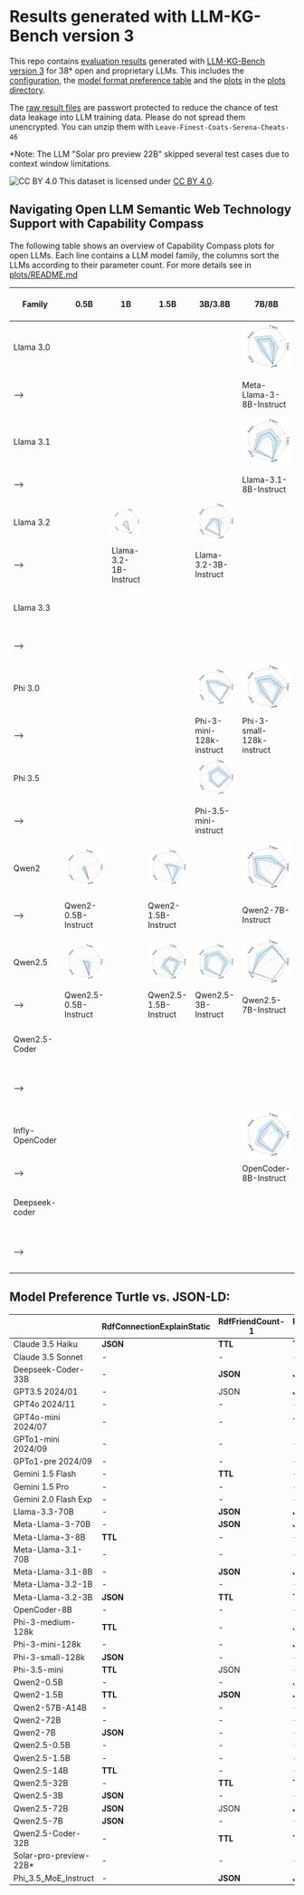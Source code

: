 # Results generated with LLM-KG-Bench version 3

This repo contains [evaluation results](rawresults/) generated with [LLM-KG-Bench version 3](https://github.com/aksw/LLM-KG-Bench) for 38* open and proprietary LLMs.
This includes the [configuration](configuration.yml), the [model format preference table](modelPreferences.csv) and the [plots](plots/README.md) in the [plots directory](plots/).

The [raw result files](rawresults/) are passwort protected to reduce the chance of test data leakage into LLM training data. Please do not spread them unencrypted. You can unzip them with `Leave-Finest-Coats-Serena-Cheats-46`

*Note: The LLM "Solar pro preview 22B" skipped several test cases due to context window limitations.

![CC BY 4.0](https://i.creativecommons.org/l/by/4.0/88x31.png) This dataset is licensed under [CC BY 4.0](https://creativecommons.org/licenses/by/4.0/).

## Navigating Open LLM Semantic Web Technology Support with Capability Compass

The following table shows an overview of Capability Compass plots for open LLMs.
Each line contains a LLM model family, the columns sort the LLMs according to their parameter count.
For more details see in [plots/README.md](plots/README.md#navigating-llm-semantic-web-technology-support-with-capability-compass)

| Family          | 0.5B                                                                                                                                              | 1B                                                                                                                                                                   | 1.5B                                                                                                                                              | 3B/3.8B                                                                                                                                                              | 7B/8B                                                                                                                                                                | MoE Active 6-14B                                                                                                                                    | 14B                                                                                                                                                    | 32B/33B                                                                                                                                                 | 70B/72B                                                                                                                                                               |
|-----------------|---------------------------------------------------------------------------------------------------------------------------------------------------|----------------------------------------------------------------------------------------------------------------------------------------------------------------------|---------------------------------------------------------------------------------------------------------------------------------------------------|----------------------------------------------------------------------------------------------------------------------------------------------------------------------|----------------------------------------------------------------------------------------------------------------------------------------------------------------------|-----------------------------------------------------------------------------------------------------------------------------------------------------|--------------------------------------------------------------------------------------------------------------------------------------------------------|---------------------------------------------------------------------------------------------------------------------------------------------------------|-----------------------------------------------------------------------------------------------------------------------------------------------------------------------|
| Llama 3.0       |                                                                                                                                                   |                                                                                                                                                                      |                                                                                                                                                   |                                                                                                                                                                      | ![](https://raw.githubusercontent.com/AKSW/LLM-KG-Bench-v3-0-results/refs/heads/main/plots/model_VLLM___ds_models_llms_hf_hub_models_Meta_Llama_3_8B_Instruct.png)   |                                                                                                                                                     |                                                                                                                                                        |                                                                                                                                                         | ![](https://raw.githubusercontent.com/AKSW/LLM-KG-Bench-v3-0-results/refs/heads/main/plots/model_VLLM___ds_models_llms_hf_hub_models_Meta_Llama_3_70B_Instruct.png)   |
| -->             |                                                                                                                                                   |                                                                                                                                                                      |                                                                                                                                                   |                                                                                                                                                                      | Meta-Llama-3-8B-Instruct                                                                                                                                             |                                                                                                                                                     |                                                                                                                                                        |                                                                                                                                                         | Meta-Llama-3-70B-Instruct                                                                                                                                             |
| Llama 3.1       |                                                                                                                                                   |                                                                                                                                                                      |                                                                                                                                                   |                                                                                                                                                                      | ![](https://raw.githubusercontent.com/AKSW/LLM-KG-Bench-v3-0-results/refs/heads/main/plots/model_VLLM___ds_models_llms_hf_hub_models_Meta_Llama_3.1_8B_Instruct.png) |                                                                                                                                                     |                                                                                                                                                        |                                                                                                                                                         | ![](https://raw.githubusercontent.com/AKSW/LLM-KG-Bench-v3-0-results/refs/heads/main/plots/model_VLLM___ds_models_llms_hf_hub_models_Meta_Llama_3.1_70B_Instruct.png) |
| -->             |                                                                                                                                                   |                                                                                                                                                                      |                                                                                                                                                   |                                                                                                                                                                      | Llama-3.1-8B-Instruct                                                                                                                                                |                                                                                                                                                     |                                                                                                                                                        |                                                                                                                                                         | Llama-3.1-70B-Instruct                                                                                                                                                |
| Llama 3.2       |                                                                                                                                                   | ![](https://raw.githubusercontent.com/AKSW/LLM-KG-Bench-v3-0-results/refs/heads/main/plots/model_VLLM___ds_models_llms_hf_hub_models_Meta_Llama_3.2_1B_Instruct.png) |                                                                                                                                                   | ![](https://raw.githubusercontent.com/AKSW/LLM-KG-Bench-v3-0-results/refs/heads/main/plots/model_VLLM___ds_models_llms_hf_hub_models_Meta_Llama_3.2_3B_Instruct.png) |                                                                                                                                                                      |                                                                                                                                                     |                                                                                                                                                        |                                                                                                                                                         |                                                                                                                                                                       |
| -->             |                                                                                                                                                   | Llama-3.2-1B-Instruct                                                                                                                                                |                                                                                                                                                   | Llama-3.2-3B-Instruct                                                                                                                                                |                                                                                                                                                                      |                                                                                                                                                     |                                                                                                                                                        |                                                                                                                                                         |                                                                                                                                                                       |
| Llama 3.3       |                                                                                                                                                   |                                                                                                                                                                      |                                                                                                                                                   |                                                                                                                                                                      |                                                                                                                                                                      |                                                                                                                                                     |                                                                                                                                                        |                                                                                                                                                         | ![](https://raw.githubusercontent.com/AKSW/LLM-KG-Bench-v3-0-results/refs/heads/main/plots/model_VLLM___ds_models_llms_Llama_3.3_70B_Instruct.png)                    |
| -->             |                                                                                                                                                   |                                                                                                                                                                      |                                                                                                                                                   |                                                                                                                                                                      |                                                                                                                                                                      |                                                                                                                                                     |                                                                                                                                                        |                                                                                                                                                         | Llama-3.3-70B-Instruct                                                                                                                                                |
| Phi 3.0         |                                                                                                                                                   |                                                                                                                                                                      |                                                                                                                                                   | ![](https://raw.githubusercontent.com/AKSW/LLM-KG-Bench-v3-0-results/refs/heads/main/plots/model_VLLM___ds_models_llms_Phi_3_mini_128k_instruct.png)                 | ![](https://raw.githubusercontent.com/AKSW/LLM-KG-Bench-v3-0-results/refs/heads/main/plots/model_VLLM___ds_models_llms_Phi_3_small_128k_instruct.png)                |                                                                                                                                                     | ![](https://raw.githubusercontent.com/AKSW/LLM-KG-Bench-v3-0-results/refs/heads/main/plots/model_VLLM___ds_models_llms_Phi_3_medium_128k_instruct.png) |                                                                                                                                                         |                                                                                                                                                                       |
| -->             |                                                                                                                                                   |                                                                                                                                                                      |                                                                                                                                                   | Phi-3-mini-128k-instruct                                                                                                                                             | Phi-3-small-128k-instruct                                                                                                                                            |                                                                                                                                                     | Phi-3-medium-128k-instruct                                                                                                                             |                                                                                                                                                         |                                                                                                                                                                       |
| Phi 3.5         |                                                                                                                                                   |                                                                                                                                                                      |                                                                                                                                                   | ![](https://raw.githubusercontent.com/AKSW/LLM-KG-Bench-v3-0-results/refs/heads/main/plots/model_VLLM___ds_models_llms_Phi_3.5_mini_instruct.png)                    |                                                                                                                                                                      | ![](https://raw.githubusercontent.com/AKSW/LLM-KG-Bench-v3-0-results/refs/heads/main/plots/model_VLLM___ds_models_llms_Phi_3.5_MoE_Instruct.png)    |                                                                                                                                                        |                                                                                                                                                         |                                                                                                                                                                       |
| -->             |                                                                                                                                                   |                                                                                                                                                                      |                                                                                                                                                   | Phi-3.5-mini-instruct                                                                                                                                                |                                                                                                                                                                      | Phi-3.5-MoE-instruct                                                                                                                                |                                                                                                                                                        |                                                                                                                                                         |                                                                                                                                                                       |
| Qwen2           | ![](https://raw.githubusercontent.com/AKSW/LLM-KG-Bench-v3-0-results/refs/heads/main/plots/model_VLLM___ds_models_llms_Qwen2_0.5B_Instruct.png)   |                                                                                                                                                                      | ![](https://raw.githubusercontent.com/AKSW/LLM-KG-Bench-v3-0-results/refs/heads/main/plots/model_VLLM___ds_models_llms_Qwen2_1.5B_Instruct.png)   |                                                                                                                                                                      | ![](https://raw.githubusercontent.com/AKSW/LLM-KG-Bench-v3-0-results/refs/heads/main/plots/model_VLLM___ds_models_llms_Qwen2_7B_Instruct.png)                        | ![](https://raw.githubusercontent.com/AKSW/LLM-KG-Bench-v3-0-results/refs/heads/main/plots/model_VLLM___ds_models_llms_Qwen2_57B_A14B_Instruct.png) |                                                                                                                                                        |                                                                                                                                                         | ![](https://raw.githubusercontent.com/AKSW/LLM-KG-Bench-v3-0-results/refs/heads/main/plots/model_VLLM___ds_models_llms_Qwen2_72B_Instruct.png)                        |
| -->             | Qwen2-0.5B-Instruct                                                                                                                               |                                                                                                                                                                      | Qwen2-1.5B-Instruct                                                                                                                               |                                                                                                                                                                      | Qwen2-7B-Instruct                                                                                                                                                    | Qwen2-57B-A14B-Instruct                                                                                                                             |                                                                                                                                                        |                                                                                                                                                         | Qwen2-72B-Instruct                                                                                                                                                    |
| Qwen2.5         | ![](https://raw.githubusercontent.com/AKSW/LLM-KG-Bench-v3-0-results/refs/heads/main/plots/model_VLLM___ds_models_llms_Qwen2.5_0.5B_Instruct.png) |                                                                                                                                                                      | ![](https://raw.githubusercontent.com/AKSW/LLM-KG-Bench-v3-0-results/refs/heads/main/plots/model_VLLM___ds_models_llms_Qwen2.5_1.5B_Instruct.png) | ![](https://raw.githubusercontent.com/AKSW/LLM-KG-Bench-v3-0-results/refs/heads/main/plots/model_VLLM___ds_models_llms_Qwen2.5_3B_Instruct.png)                      | ![](https://raw.githubusercontent.com/AKSW/LLM-KG-Bench-v3-0-results/refs/heads/main/plots/model_VLLM___ds_models_llms_Qwen2.5_7B_Instruct.png)                      |                                                                                                                                                     | ![](https://raw.githubusercontent.com/AKSW/LLM-KG-Bench-v3-0-results/refs/heads/main/plots/model_VLLM___ds_models_llms_Qwen2.5_14B_Instruct.png)       | ![](https://raw.githubusercontent.com/AKSW/LLM-KG-Bench-v3-0-results/refs/heads/main/plots/model_VLLM___ds_models_llms_Qwen2.5_32B_instruct.png)        | ![](https://raw.githubusercontent.com/AKSW/LLM-KG-Bench-v3-0-results/refs/heads/main/plots/model_VLLM___ds_models_llms_Qwen2.5_72B_Instruct.png)                      |
| -->             | Qwen2.5-0.5B-Instruct                                                                                                                             |                                                                                                                                                                      | Qwen2.5-1.5B-Instruct                                                                                                                             | Qwen2.5-3B-Instruct                                                                                                                                                  | Qwen2.5-7B-Instruct                                                                                                                                                  |                                                                                                                                                     | Qwen2.5-14B-Instruct                                                                                                                                   | Qwen2.5-32B-Instruct                                                                                                                                    | Qwen2.5-72B-Instruct                                                                                                                                                  |
| Qwen2.5-Coder   |                                                                                                                                                   |                                                                                                                                                                      |                                                                                                                                                   |                                                                                                                                                                      |                                                                                                                                                                      |                                                                                                                                                     |                                                                                                                                                        | ![](https://raw.githubusercontent.com/AKSW/LLM-KG-Bench-v3-0-results/refs/heads/main/plots/model_VLLM___ds_models_llms_Qwen2.5_Coder_32B_Instruct.png)  |                                                                                                                                                                       |
| -->             |                                                                                                                                                   |                                                                                                                                                                      |                                                                                                                                                   |                                                                                                                                                                      |                                                                                                                                                                      |                                                                                                                                                     |                                                                                                                                                        | Qwen2.5-Coder-32B-Instruct                                                                                                                              |                                                                                                                                                                       |
| Infly-OpenCoder |                                                                                                                                                   |                                                                                                                                                                      |                                                                                                                                                   |                                                                                                                                                                      | ![](https://raw.githubusercontent.com/AKSW/LLM-KG-Bench-v3-0-results/refs/heads/main/plots/model_VLLM___ds_models_llms_OpenCoder_8B_Instruct.png)                    |                                                                                                                                                     |                                                                                                                                                        |                                                                                                                                                         |                                                                                                                                                                       |
| -->             |                                                                                                                                                   |                                                                                                                                                                      |                                                                                                                                                   |                                                                                                                                                                      | OpenCoder-8B-Instruct                                                                                                                                                |                                                                                                                                                     |                                                                                                                                                        |                                                                                                                                                         |                                                                                                                                                                       |
| Deepseek-coder  |                                                                                                                                                   |                                                                                                                                                                      |                                                                                                                                                   |                                                                                                                                                                      |                                                                                                                                                                      |                                                                                                                                                     |                                                                                                                                                        | ![](https://raw.githubusercontent.com/AKSW/LLM-KG-Bench-v3-0-results/refs/heads/main/plots/model_VLLM___ds_models_llms_Deepseek_Coder_33B_Instruct.png) |                                                                                                                                                                       |
| -->             |                                                                                                                                                   |                                                                                                                                                                      |                                                                                                                                                   |                                                                                                                                                                      |                                                                                                                                                                      |                                                                                                                                                     |                                                                                                                                                        | deepseek-coder-33b-instruct                                                                                                                             |                                                                                                                                                                       |


## Model Preference Turtle vs. JSON-LD:

|                                            | RdfConnectionExplainStatic | RdfFriendCount-1 | RdfFriendCount-2 | RdfSyntaxFixList | Sparql2AnswerListOrga | Text2AnswerListOrga |
|--------------------------------------------|----------------------------|------------------|------------------|------------------|-----------------------|---------------------|
| Claude 3.5 Haiku                           | **JSON**                   | **TTL**          | **TTL**          | -                | -                     | -                   |
| Claude 3.5 Sonnet                          | -                          | -                | -                | -                | -                     | -                   |
| Deepseek-Coder-33B                         | -                          | **JSON**         | **JSON**         | **JSON**         | -                     | -                   |
| GPT3.5 2024/01                             | -                          | JSON             | **JSON**         | -                | -                     | **TTL**             |
| GPT4o 2024/11                              | -                          | -                | -                | JSON             | -                     | -                   |
| GPT4o-mini 2024/07                         | -                          | -                | TTL              | -                | -                     | **TTL**             |
| GPTo1-mini 2024/09                         | -                          | -                | -                | -                | -                     | -                   |
| GPTo1-pre 2024/09                          | -                          | -                | -                | -                | -                     | -                   |
| Gemini 1.5 Flash                           | -                          | **TTL**          | -                | -                | -                     | -                   |
| Gemini 1.5 Pro                             | -                          | -                | -                | -                | -                     | -                   |
| Gemini 2.0 Flash Exp                       | -                          | -                | -                | -                | -                     | -                   |
| Llama-3.3-70B                              | -                          | **JSON**         | **JSON**         | **JSON**         | -                     | -                   |
| Meta-Llama-3-70B                           | -                          | **JSON**         | **JSON**         | **JSON**         | -                     | -                   |
| Meta-Llama-3-8B                            | **TTL**                    | -                | -                | -                | -                     | -                   |
| Meta-Llama-3.1-70B                         | -                          | -                | -                | **JSON**         | **TTL**               | -                   |
| Meta-Llama-3.1-8B                          | -                          | **JSON**         | **JSON**         | JSON             | -                     | -                   |
| Meta-Llama-3.2-1B                          | -                          | -                | -                | **JSON**         | -                     | -                   |
| Meta-Llama-3.2-3B                          | **JSON**                   | **TTL**          | **TTL**          | **JSON**         | -                     | -                   |
| OpenCoder-8B                               | -                          | -                | -                | -                | TTL                   | -                   |
| Phi-3-medium-128k                          | **TTL**                    | -                | JSON             | -                | -                     | TTL                 |
| Phi-3-mini-128k                            | -                          | -                | **JSON**         | **JSON**         | -                     | -                   |
| Phi-3-small-128k                           | **JSON**                   | -                | -                | TTL              | -                     | -                   |
| Phi-3.5-mini                               | **TTL**                    | JSON             | -                | **JSON**         | **TTL**               | -                   |
| Qwen2-0.5B                                 | -                          | -                | JSON             | -                | -                     | -                   |
| Qwen2-1.5B                                 | **TTL**                    | **JSON**         | **JSON**         | **JSON**         | -                     | -                   |
| Qwen2-57B-A14B                             | -                          | -                | -                | **JSON**         | TTL                   | **TTL**             |
| Qwen2-72B                                  | -                          | -                | -                | **JSON**         | -                     | -                   |
| Qwen2-7B                                   | **JSON**                   | -                | -                | -                | -                     | TTL                 |
| Qwen2.5-0.5B                               | -                          | -                | -                | -                | -                     | -                   |
| Qwen2.5-1.5B                               | -                          | -                | -                | **JSON**         | -                     | -                   |
| Qwen2.5-14B                                | **TTL**                    | -                | -                | -                | -                     | TTL                 |
| Qwen2.5-32B                                | -                          | **TTL**          | **TTL**          | **JSON**         | **JSON**              | -                   |
| Qwen2.5-3B                                 | **JSON**                   | -                | -                | **JSON**         | -                     | -                   |
| Qwen2.5-72B                                | **JSON**                   | JSON             | **JSON**         | -                | -                     | **TTL**             |
| Qwen2.5-7B                                 | **JSON**                   | -                | -                | -                | **TTL**               | **TTL**             |
| Qwen2.5-Coder-32B                          | -                          | **TTL**          | **TTL**          | -                | -                     | -                   |
| Solar-pro-preview-22B*                     | -                          | -                | -                | JSON             | -                     | -                   |
| Phi_3.5_MoE_Instruct                       | -                          | **JSON**         | **JSON**         | **JSON**         | **TTL**               | -                   |
